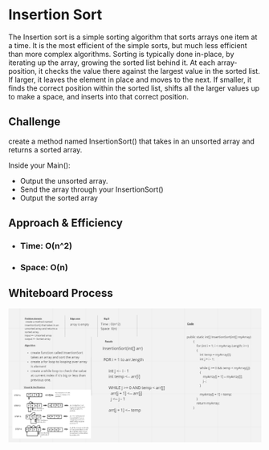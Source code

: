 # Insertion Sort
The Insertion sort is a simple sorting algorithm that sorts arrays one item at a time. It is the most efficient of the simple sorts, but much less efficient than more complex algorithms.  Sorting is typically done in-place, by iterating up the array, growing the sorted list behind it. At each array-position, it checks the value there against the largest value in the sorted list. If larger, it leaves the element in place and moves to the next. If smaller, it finds the correct position within the sorted list, shifts all the larger values up to make a space, and inserts into that correct position.

## Challenge
 create a method named InsertionSort() that takes in an unsorted array and returns a sorted array.

Inside your Main():

- Output the unsorted array.
- Send the array through your InsertionSort()
- Output the sorted array

## Approach & Efficiency
- ### Time: O(n^2) <br>
- ### Space: O(n)

## Whiteboard Process
![image](../image/InsertionSort.png)